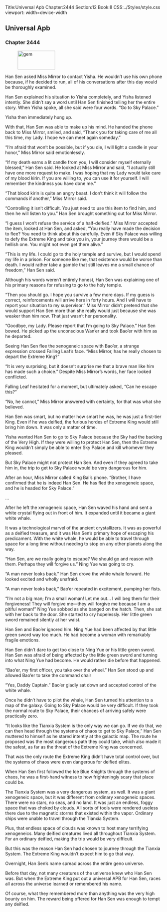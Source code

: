 Title:Universal Apb 
Chapter:2444 
Section:12 
Book:8 
CSS:../Styles/style.css 
viewport: width=device-width
  
## Universal Apb
### Chapter 2444 
<figure>
	<img src="../Images/gem.gif" alt="gem" id="gem" width="120" height="60" />
</figure>
  

  
  Han Sen asked Miss Mirror to contact Yisha. He wouldn’t use his own phone because, if he decided to run, all of his conversations after this day would be thoroughly examined.

Han Sen explained his situation to Yisha completely, and Yisha listened intently. She didn’t say a word until Han Sen finished telling her the entire story. When Yisha spoke, all she said were four words. “Go to Sky Palace.”

Yisha then immediately hung up.

With that, Han Sen was able to make up his mind. He handed the phone back to Miss Mirror, smiled, and said, “Thank you for taking care of me all this time, my Lady. I hope we can meet again someday.”

“I’m afraid that won’t be possible, but if you die, I will light a candle in your honor,” Miss Mirror said emotionlessly.

“If my death earns a lit candle from you, I will consider myself eternally blessed,” Han Sen said. He looked at Miss Mirror and said, “I actually still have one more request to make. I was hoping that my Lady would take care of my blood kirin. If you are willing to, you can use it for yourself. I will remember the kindness you have done me.”

“That blood kirin is quite an angry beast. I don’t think it will follow the commands if another,” Miss Mirror said.

“Controlling it isn’t difficult. You just need to use this item to find him, and then he will listen to you.” Han Sen brought something out for Miss Mirror.

“I guess I won’t refuse the service of a half-deified.” Miss Mirror accepted the item, looked at Han Sen, and asked, “You really have made the decision to flee? You need to think about this carefully. Even if Sky Palace was willing to defy the Extreme King and take you in, your journey there would be a hellish one. You might not even get there alive.”

“This is my life. I could go to the holy temple and survive, but I would spend my life in a prison. For someone like me, that existence would be worse than death. I would rather take a gamble that still leaves me a small chance of freedom,” Han Sen said.

Although his words weren’t entirely honest, Han Sen was explaining one of his primary reasons for refusing to go to the holy temple.

“Then you should go. I hope you survive a few more days. If my guess is correct, reinforcements will arrive here in forty hours. And I will have to report your situation to my supervisor.” Miss Mirror didn’t pretend that she would support Han Sen more than she really would just because she was weaker than him now. That just wasn’t her personality.

“Goodbye, my Lady. Please report that I’m going to Sky Palace.” Han Sen bowed. He picked up the unconscious Wan’er and took Bao’er with him as he departed.

Seeing Han Sen flee the xenogeneic space with Bao’er, a strange expression crossed Falling Leaf’s face. “Miss Mirror, has he really chosen to depart the Extreme King?”

“It is very surprising, but it doesn’t surprise me that a brave man like him has made such a choice.” Despite Miss Mirror’s words, her face looked conflicted.

Falling Leaf hesitated for a moment, but ultimately asked, “Can he escape this?”

“No, he cannot,” Miss Mirror answered with certainty, for that was what she believed.

Han Sen was smart, but no matter how smart he was, he was just a first-tier King. Even if he was deified, the furious hordes of Extreme King would still bring him down. It was only a matter of time.

Yisha wanted Han Sen to go to Sky Palace because the Sky had the backing of the Very High. If they were willing to protect Han Sen, then the Extreme King wouldn’t simply be able to enter Sky Palace and kill whomever they pleased.

But Sky Palace might not protect Han Sen. And even if they agreed to take him in, the trip to get to Sky Palace would be very dangerous for him.

After an hour, Miss Mirror called King Bai’s phone. “Brother, I have confirmed that he is indeed Han Sen. He has fled the xenogeneic space, and he is headed for Sky Palace.”

…

After he left the xenogeneic space, Han Sen waved his hand and sent a white crystal flying out in front of him. It expanded until it became a giant white whale.

It was a technological marvel of the ancient crystallizers. It was as powerful as a deified treasure, and it was Han Sen’s primary hope of escaping his predicament. With the white whale, he would be able to travel through space for a long time without needing to stop on any other planets along the way.

“Han Sen, are we really going to escape? We should go and reason with them. Perhaps they will forgive us.” Ning Yue was going to cry.

“A man never looks back.” Han Sen drove the white whale forward. He looked excited and wholly unafraid.

“A man never looks back,” Bao’er repeated in excitement, pumping her fists.

“I’m not a big man; I’m a small woman! Let me out… I will beg them for their forgiveness! They will forgive me—they will forgive me because I am a pitiful woman!” Ning Yue sobbed as she banged on the hatch. Then, she sat with her back to the door. She started to cry hopelessly. Her little green sword remained silently at her waist.

Han Sen and Bao’er ignored him. Ning Yue had been affected by that little green sword way too much. He had become a woman with remarkably fragile emotions.

Han Sen didn’t dare to get too close to Ning Yue or his little green sword. Han Sen was afraid of being affected by the little green sword and turning into what Ning Yue had become. He would rather die before that happened.

“Bao’er, my first officer, you take over the wheel.” Han Sen stood up and allowed Bao’er to take the command chair

“Yes, Daddy Captain.” Bao’er gladly sat down and accepted control of the white whale.

Once he didn’t have to pilot the whale, Han Sen turned his attention to a map of the galaxy. Going to Sky Palace would be very difficult. If they took the normal route to Sky Palace, their chances of arriving safely were practically zero.

“It looks like the Tianxia System is the only way we can go. If we do that, we can then head through the systems of chaos to get to Sky Palace,” Han Sen muttered to himself as he stared intently at the galactic map. The route he proposed was the most dangerous path they could take, which also made it the safest, as far as the threat of the Extreme King was concerned.

That was the only route the Extreme King didn’t have total control over, but the systems of chaos were even dangerous for deified elites.

When Han Sen first followed the Ice Blue Knights through the systems of chaos, he was a first-hand witness to how frighteningly scary that place could be.

The Tianxia System was a very dangerous system, as well. It was a giant xenogeneic space, but it was different from ordinary xenogeneic spaces. There were no stars, no seas, and no land. It was just an endless, foggy space that was choked by clouds. All sorts of tools were rendered useless there due to the magnetic storms that existed within the vapor. Ordinary ships were unable to travel through the Tianxia System.

Plus, that endless space of clouds was known to host many terrifying xenogeneics. Many deified creatures lived all throughout Tianxia System. For an ordinary deified, making the trip would be very difficult.

But this was the reason Han Sen had chosen to journey through the Tianxia System. The Extreme King wouldn’t expect him to go that way.

Overnight, Han Sen’s name spread across the entire geno universe.

Before that day, not many creatures of the universe knew who Han Sen was. But when the Extreme King put out a universal APB for Han Sen, races all across the universe learned or remembered his name.

Of course, what they remembered more than anything was the very high bounty on him. The reward being offered for Han Sen was enough to tempt any deified.
